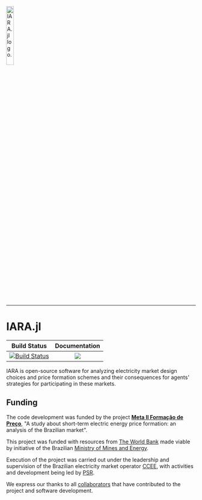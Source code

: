 <picture>
  <img alt="IARA.jl logo." src="https://psrenergy.github.io/IARA.jl/dev/assets/iara-logo.png" width="20%">
</picture>

---

# IARA.jl

[build-img]: https://github.com/psrenergy/IARA.jl/actions/workflows/test.yml/badge.svg
[build-url]: https://github.com/psrenergy/IARA.jl/actions/workflows/test.yml

[docs-img]: https://img.shields.io/badge/docs-latest-blue.svg
[docs-url]: https://psrenergy.github.io/IARA.jl/dev/

| **Build Status** | **Documentation** |
|:-----------------:|:-----------------:|
| [![Build Status][build-img]][build-url] | [![][docs-img]][docs-url] |

IARA is open-source software for analyzing electricity market design choices and price formation schemes and their consequences for agents' strategies for participating in these markets.

## Funding 

The code development was funded by the project [**Meta II Formação de Preço**](https://www.meta2formacaodepreco.com.br/), "A study about short-term electric energy price formation: an analysis of the Brazilian market".

This project was funded with resources from [The World Bank](https://www.worldbank.org/) made viable by initiative of the Brazilian [Ministry of Mines and Energy](https://www.gov.br/mme/pt-br).

Execution of the project was carried out under the leadership and supervision of the Brazilian electricity market operator [CCEE](https://www.ccee.org.br/), with activities and development being led by [PSR](https://www.psr-inc.com/en/).

We express our thanks to all [collaborators](https://www.meta2formacaodepreco.com.br/colaboracoes) that have contributed to the project and software development.
